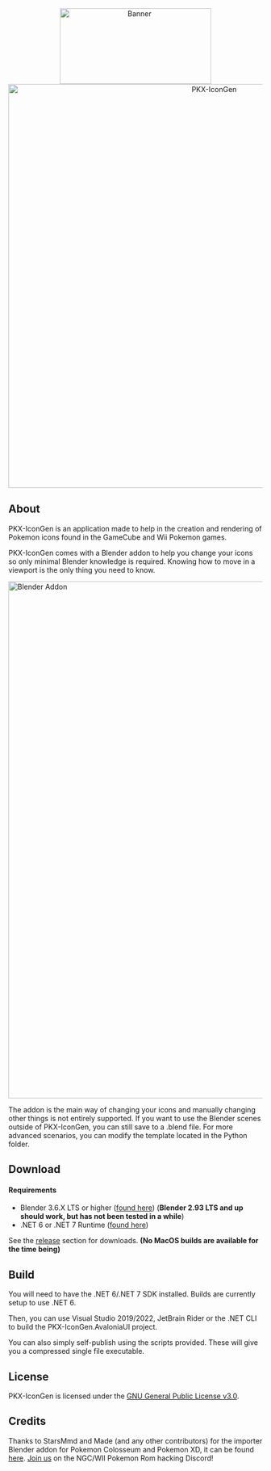 <div style="text-align: center">
    <img src="https://user-images.githubusercontent.com/67592217/171957222-fc664c5a-d3ba-4e9c-b6d6-cbffc1149ca4.png" style="text-align: center" alt="Banner" width="300" height="150">
    <br />
    <img src="https://github.com/mikeyX101/PKX-IconGen/assets/67592217/a6b6b709-33c8-4a70-bc94-abfcf502ac4d" alt="PKX-IconGen" width="800">
</div>


## About
PKX-IconGen is an application made to help in the creation and rendering of Pokemon icons found in the GameCube and Wii Pokemon games.

PKX-IconGen comes with a Blender addon to help you change your icons so only minimal Blender knowledge is required. Knowing how to move in a viewport is the only thing you need to know.

<img src="https://github.com/mikeyX101/PKX-IconGen/assets/67592217/7de8475f-8b96-4ca0-87c4-77146026130c" alt="Blender Addon" width="1024">

The addon is the main way of changing your icons and manually changing other things is not entirely supported. 
If you want to use the Blender scenes outside of PKX-IconGen, you can still save to a .blend file. For more advanced scenarios, you can modify the template located in the Python folder.

## Download
#### Requirements
- Blender 3.6.X LTS or higher ([found here](https://www.blender.org/download/)) (**Blender 2.93 LTS and up should work, but has not been tested in a while**)
- .NET 6 or .NET 7 Runtime ([found here](https://dotnet.microsoft.com/en-us/download))

See the [release](https://github.com/mikeyX101/PKX-IconGen/releases) section for downloads. **(No MacOS builds are available for the time being)**

## Build
You will need to have the .NET 6/.NET 7 SDK installed. Builds are currently setup to use .NET 6.

Then, you can use Visual Studio 2019/2022, JetBrain Rider or the .NET CLI to build the PKX-IconGen.AvaloniaUI project.

You can also simply self-publish using the scripts provided. These will give you a compressed single file executable.

## License
PKX-IconGen is licensed under the [GNU General Public License v3.0](COPYING).

## Credits
Thanks to StarsMmd and Made (and any other contributors) for the importer Blender addon for Pokemon Colosseum and Pokemon XD, it can be found [here](https://github.com/StarsMmd/Blender-Addon-Gamecube-Models).
[Join us](https://www.discord.gg/xCPjjnv) on the NGC/WII Pokemon Rom hacking Discord!